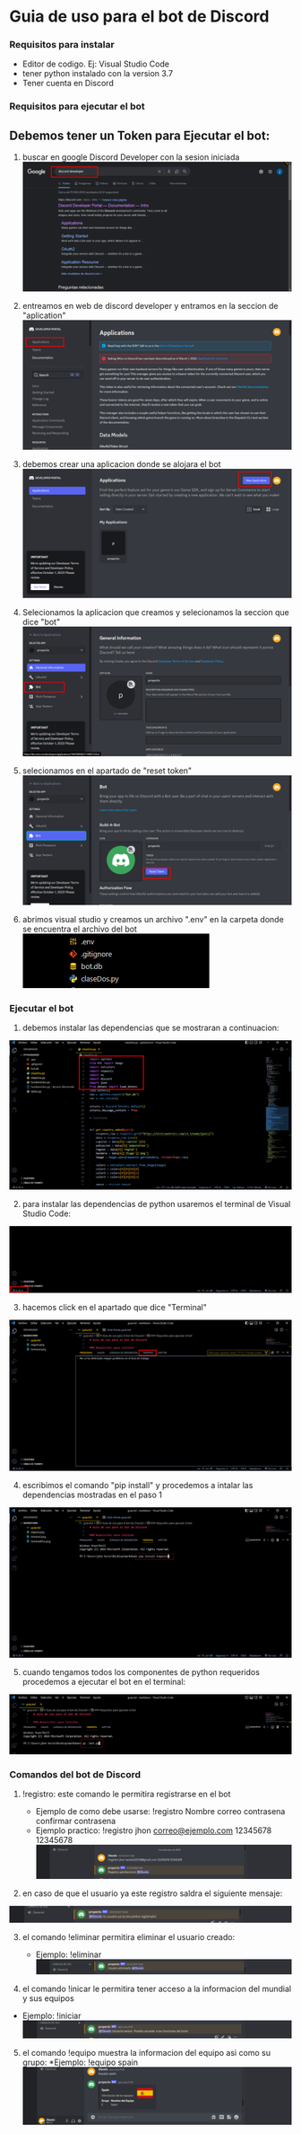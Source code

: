 # Guia de uso para el bot de Discord

### Requisitos para instalar

* Editor de codigo. Ej: Visual Studio Code
* tener python instalado con la version 3.7
* Tener cuenta en Discord

### Requisitos para ejecutar el bot
## Debemos tener un Token para Ejecutar el bot:

1. buscar en google Discord Developer con la sesion iniciada
![googel](google.png)

2. entreamos en web de discord developer y entramos en la seccion de "aplication"
![aplication](aplication.png)

3. debemos crear una aplicacion donde se alojara el bot
![create](create%20aplication.png)

4. Selecionamos la aplicacion que creamos y selecionamos la seccion que dice "bot"
![bot](bot%20aplication.png)

5. selecionamos en el apartado de "reset token"
![token](paso5.png)

6. abrimos visual studio y creamos un archivo ".env" en la carpeta donde se encuentra el archivo del bot
![guardarToken](guardarToken.png)


### Ejecutar el bot

1. debemos instalar las dependencias que se mostraran a continuacion: 

![Import para el bot de discord](import.png)

2. para instalar las dependencias de python usaremos el terminal de Visual Studio Code: 

![abrir terminal](terminal.png)

3. hacemos click en el apartado que dice "Terminal"

![mostrar terminal](terminalDos.png)

4. escribimos el comando "pip install" y procedemos a intalar las dependencias mostradas en el paso 1

![instalar](pip.png)

5. cuando tengamos todos los componentes de python requeridos procedemos a ejecutar el bot en el terminal:

![Ejecutar bot](ejecutar.png)

### Comandos del bot de Discord

1. !registro: este comando le permitira registrarse en el bot
   * Ejemplo de como debe usarse: !registro Nombre correo contrasena confirmar contrasena
   * Ejemplo practico: !registro jhon correo@ejemplo.com 12345678 12345678
![!registro](!registro.png)

2. en caso de que el usuario ya este registro saldra el siguiente mensaje: 

![el usuario ya existe](existe.png)

3. el comando !eliminar permitira eliminar el usuario creado:
   * Ejemplo: !eliminar
![usuario eliminado](eliminado.png)

4. el comando !inicar le permitira tener acceso a la informacion del mundial y sus equipos
  * Ejemplo: !iniciar
![iniciar](iniciar.png)

5. el comando !equipo muestra la informacion del equipo asi como su grupo:
  *Ejemplo: !equipo spain
![equipo](equipo.png)